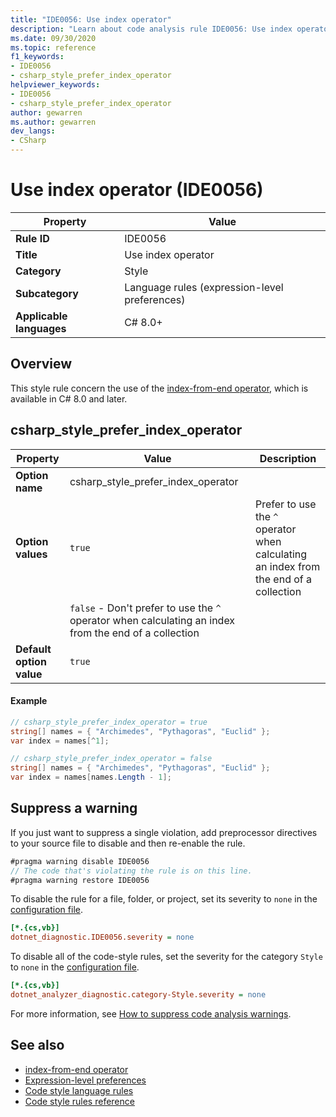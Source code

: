 ```yaml
---
title: "IDE0056: Use index operator"
description: "Learn about code analysis rule IDE0056: Use index operator"
ms.date: 09/30/2020
ms.topic: reference
f1_keywords:
- IDE0056
- csharp_style_prefer_index_operator
helpviewer_keywords:
- IDE0056
- csharp_style_prefer_index_operator
author: gewarren
ms.author: gewarren
dev_langs:
- CSharp
---
```

# Use index operator (IDE0056)

|Property|Value|
|-|-|
| **Rule ID** | IDE0056 |
| **Title** | Use index operator |
| **Category** | Style |
| **Subcategory** | Language rules (expression-level preferences) |
| **Applicable languages** | C# 8.0+ |

## Overview

This style rule concern the use of the [index-from-end operator](../../../csharp/language-reference/operators/member-access-operators.md#index-from-end-operator-), which is available in C# 8.0 and later.

## csharp_style_prefer_index_operator

|Property|Value|Description|
|-|-|-|
| **Option name** | csharp_style_prefer_index_operator | |
| **Option values** | `true` | Prefer to use the `^` operator when calculating an index from the end of a collection|
||`false` - Don't prefer to use the `^` operator when calculating an index from the end of a collection |
| **Default option value** | `true` | |

#### Example

```csharp
// csharp_style_prefer_index_operator = true
string[] names = { "Archimedes", "Pythagoras", "Euclid" };
var index = names[^1];

// csharp_style_prefer_index_operator = false
string[] names = { "Archimedes", "Pythagoras", "Euclid" };
var index = names[names.Length - 1];
```

## Suppress a warning

If you just want to suppress a single violation, add preprocessor directives to your source file to disable and then re-enable the rule.

```csharp
#pragma warning disable IDE0056
// The code that's violating the rule is on this line.
#pragma warning restore IDE0056
```

To disable the rule for a file, folder, or project, set its severity to `none` in the [configuration file](../configuration-files.md).

```ini
[*.{cs,vb}]
dotnet_diagnostic.IDE0056.severity = none
```

To disable all of the code-style rules, set the severity for the category `Style` to `none` in the [configuration file](../configuration-files.md).

```ini
[*.{cs,vb}]
dotnet_analyzer_diagnostic.category-Style.severity = none
```

For more information, see [How to suppress code analysis warnings](../suppress-warnings.md).

## See also

- [index-from-end operator](../../../csharp/language-reference/operators/member-access-operators.md#index-from-end-operator-)
- [Expression-level preferences](expression-level-preferences.md)
- [Code style language rules](language-rules.md)
- [Code style rules reference](index.md)
